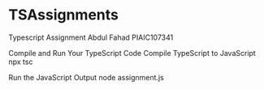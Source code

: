 # TSAssignments
Typescript Assignment Abdul Fahad PIAIC107341

Compile and Run Your TypeScript Code
Compile TypeScript to JavaScript
npx tsc

Run the JavaScript Output
node assignment.js

